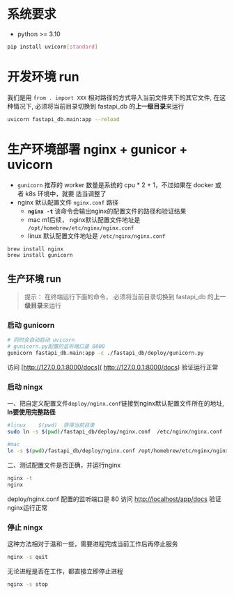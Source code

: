 # 系统要求
- python >= 3.10 
```bash
pip install uvicorn[standard]
```
# 开发环境 run 
我们是用 `from . import XXX` 相对路径的方式导入当前文件夹下的其它文件, 在这种情况下, 必须将当前目录切换到 fastapi_db 的**上一级目录**来运行
```bash
uvicorn fastapi_db.main:app --reload 
```

# 生产环境部署 nginx + gunicor + uvicorn
- `gunicorn` 推荐的 worker 数量是系统的 cpu * 2 + 1，不过如果在 docker 或者 k8s 环境中，就要 适当调整了
- nginx 默认配置文件 `nginx.conf` 路径
  - **`nginx -t`** 该命令会输出nginx的配置文件的路径和验证结果
  - mac m1后续， nginx默认配置文件地址是 `/opt/homebrew/etc/nginx/nginx.conf`
  - linux 默认配置文件地址是 `/etc/nginx/nginx.conf`
   


```bash
brew install nginx
brew install gunicorn
```

## 生产环境 run
> 提示： 在终端运行下面的命令， 必须将当前目录切换到 fastapi_db 的**上一级目录**来运行

### 启动 gunicorn
```bash
# 同时会自动启动 uvicorn
# gunicorn.py配置的监听端口是 8000
gunicorn fastapi_db.main:app -c ./fastapi_db/deploy/gunicorn.py
```
访问 [http://127.0.0.1:8000/docs]( http://127.0.0.1:8000/docs) 验证运行正常

### 启动 ningx
一、把自定义配置文件`deploy/nginx.conf`链接到nginx默认配置文件所在的地址,  **ln要使用完整路径**

```bash
#linux    $(pwd)  获得当前目录
sudo ln -s $(pwd)/fastapi_db/deploy/nginx.conf  /etc/nginx/nginx.conf

#mac
ln -s $(pwd)/fastapi_db/deploy/nginx.conf /opt/homebrew/etc/nginx/nginx.conf 
```
二、测试配置文件是否正确，并运行nginx
```bash
nginx -t      
nginx         
```
deploy/nginx.conf 配置的监听端口是 80 访问 [ http://localhost/app/docs](http://localhost/app/docs) 验证nginx运行正常

### 停止 ningx 
这种方法相对于温和一些，需要进程完成当前工作后再停止服务
```bash
nginx -s quit
```

无论进程是否在工作，都直接立即停止进程
```bash
nginx -s stop
```


